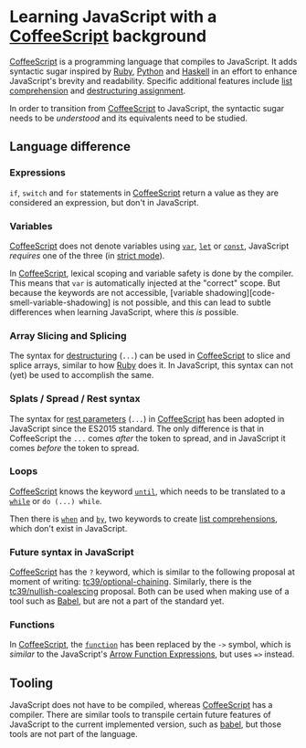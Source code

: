 # Learning JavaScript with a [CoffeeScript][language-coffeescript] background

[CoffeeScript][language-coffeescript] is a programming language that compiles to JavaScript. It adds syntactic sugar inspired by [Ruby][language-ruby], [Python][language-python] and [Haskell][language-haskell] in an effort to enhance JavaScript's brevity and readability. Specific additional features include [list comprehension][concept-list-comprehension] and [destructuring assignment][concept-destructuring-assignment].

In order to transition from [CoffeeScript][language-coffeescript] to JavaScript, the syntactic sugar needs to be _understood_ and its equivalents need to be studied.

## Language difference

### Expressions

`if`, `switch` and `for` statements in [CoffeeScript][language-coffeescript] return a value as they are considered an expression, but don't in JavaScript.

### Variables

[CoffeeScript][language-coffeescript] does not denote variables using [`var`][javascript-keyword-var], [`let`][javascript-keyword-let] or [`const`][javascript-keyword-const], JavaScript _requires_ one of the three (in [strict mode][javascript-concept-strict-mode]).

In [CoffeeScript][language-coffeescript], lexical scoping and variable safety is done by the compiler. This means that `var` is automatically injected at the "correct" scope. But because the keywords are not accessible, [variable shadowing][code-smell-variable-shadowing] is not possible, and this can lead to subtle differences when learning JavaScript, where this _is_ possible.

### Array Slicing and Splicing

The syntax for [destructuring][concept-destructuring] (`...`) can be used in [CoffeeScript][language-coffeescript] to slice and splice arrays, similar to how [Ruby][language-ruby] does it. In JavaScript, this syntax can not (yet) be used to accomplish the same.

### Splats / Spread / Rest syntax

The syntax for [rest parameters][concept-rest-parameters] (`...`) in [CoffeeScript][language-coffeescript] has been adopted in JavaScript since the ES2015 standard. The only difference is that in CoffeeScript the `...` comes _after_ the token to spread, and in JavaScript it comes _before_ the token to spread.

### Loops

[CoffeeScript][language-coffeescript] knows the keyword [`until`][coffeescript-keyword-until], which needs to be translated to a [`while`][javascript-keyword-while] or `do (...) while`.

Then there is [`when`][coffeescript-keyword-when] and [`by`][coffeescript-keyword-by], two keywords to create [list comprehensions][concept-list-comprehension], which don't exist in JavaScript.

### Future syntax in JavaScript

[CoffeeScript][language-coffeescript] has the `?` keyword, which is similar to the following proposal at moment of writing: [tc39/optional-chaining][tc39-optional-chaining]. Similarly, there is the [tc39/nullish-coalescing][tc39-nullish-coalescing] proposal. Both can be used when making use of a tool such as [Babel][tool-babel], but are not a part of the standard yet.

### Functions

In [CoffeeScript][language-coffeescript], the [`function`][javascript-keyword-function] has been replaced by the `->` symbol, which is _similar_ to the JavaScript's [Arrow Function Expressions][javascript-concept-arrow-function-expression], but uses `=>` instead.

## Tooling

JavaScript does not have to be compiled, whereas [CoffeeScript][language-coffeescript] has a compiler. There are similar tools to transpile certain future features of JavaScript to the current implemented version, such as [babel][tool-babel], but those tools are not part of the language.

<!-- external links -->

[tc39-nullish-coalescing]: https://github.com/tc39/proposal-nullish-coalescing
[tc39-optional-chaining]: https://github.com/tc39/proposal-optional-chaining

<!-- links to languages and concepts -->

[coffeescript-keyword-by]: ../../coffeescript/keywords/by.md
[coffeescript-keyword-until]: ../../coffeescript/keywords/until.md
[coffeescript-keyword-when]: ../../coffeescript/keywords/when.md
[concept-destructuring]: ../../../reference/concepts/destructuring.md
[concept-destructuring-assignment]: ../../../reference/concepts/destructuring_assignment.md
[concept-list-comprehension]: ../../../reference/concepts/list_comprehension.md
[concept-rest-parameters]: ../../../reference/concepts/rest_parameters.md
[concept-variable-shadowing]: ../../../reference/concepts/variable_shadowing.md
[javascript-concept-arrow-function-expression]: ../../../languages/javascript/info/arrow_function_expression.md
[javascript-concept-strict-mode]: ../../../languages/javascript/info/strict_mode.md
[javascript-keyword-const]: ../keywords/const.md
[javascript-keyword-function]: ../keywords/function.md
[javascript-keyword-let]: ../keywords/let.md
[javascript-keyword-var]: ../keywords/var.md
[javascript-keyword-while]: ../keywords/while.md
[language-coffeescript]: ../../coffeescript/README.md
[language-haskell]: ../../haskell/README.md
[language-python]: ../../python/README.md
[language-ruby]: ../../ruby/README.md
[tool-babel]: ../../../tooling/babel.md
